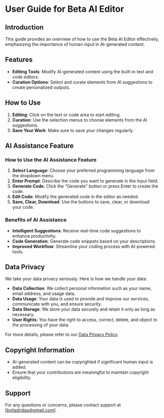 # User Guide for Beta AI Editor

## Introduction
This guide provides an overview of how to use the Beta AI Editor effectively, emphasizing the importance of human input in AI-generated content.

## Features
- **Editing Tools**: Modify AI-generated content using the built-in text and code editors.
- **Curation Options**: Select and curate elements from AI suggestions to create personalized outputs.

## How to Use
1. **Editing**: Click on the text or code area to start editing.
2. **Curation**: Use the selection menus to choose elements from the AI suggestions.
3. **Save Your Work**: Make sure to save your changes regularly.

## AI Assistance Feature
### How to Use the AI Assistance Feature
1. **Select Language**: Choose your preferred programming language from the dropdown menu.
2. **Enter Prompt**: Describe the code you want to generate in the input field.
3. **Generate Code**: Click the "Generate" button or press Enter to create the code.
4. **Edit Code**: Modify the generated code in the editor as needed.
5. **Save, Clear, Download**: Use the buttons to save, clear, or download your code.

### Benefits of AI Assistance
- **Intelligent Suggestions**: Receive real-time code suggestions to enhance productivity.
- **Code Generation**: Generate code snippets based on your descriptions.
- **Improved Workflow**: Streamline your coding process with AI-powered tools.

## Data Privacy
We take your data privacy seriously. Here is how we handle your data:
- **Data Collection**: We collect personal information such as your name, email address, and usage data.
- **Data Usage**: Your data is used to provide and improve our services, communicate with you, and ensure security.
- **Data Storage**: We store your data securely and retain it only as long as necessary.
- **User Rights**: You have the right to access, correct, delete, and object to the processing of your data.

For more details, please refer to our [Data Privacy Policy](data_privacy_policy.md).

## Copyright Information
- AI-generated content can be copyrighted if significant human input is added.
- Ensure that your contributions are meaningful to maintain copyright eligibility.

## Support
For any questions or concerns, please contact support at [bniladridas@gmail.com].
